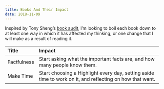 ```yaml
---
title: Books And Their Impact
date: 2018-11-09
---
```


Inspired by Tony Sheng’s [book audit](https://web.archive.org/web/20160912200232/http://www.tonysheng.com:80/blog/my-annual-book-audit-52-books-and-the-52-ways-they-changed-me-this-year/), I’m looking to boil each book down to at least one way in which it has affected my thinking, or one change that I will make as a result of reading it.


Title | Impact
:---  | :---
Factfulness | Start asking what the important facts are, and how many people know them.
Make Time   | Start choosing a Highlight every day, setting aside time to work on it, and reflecting on how that went.

